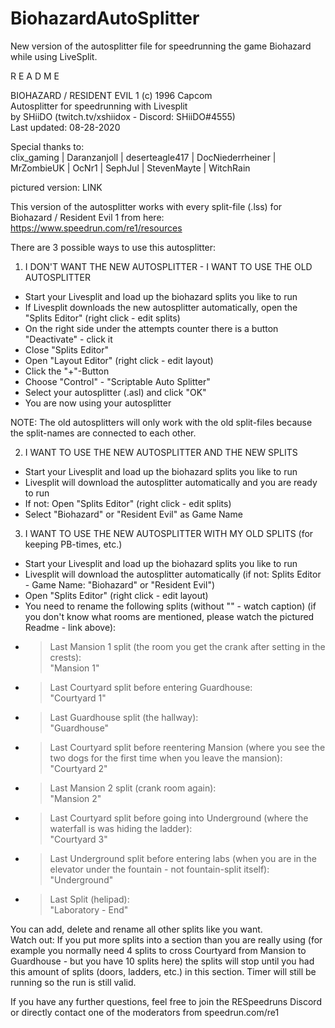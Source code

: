 # BiohazardAutoSplitter
New version of the autosplitter file for speedrunning the game Biohazard while using LiveSplit.

R E A D M E

BIOHAZARD / RESIDENT EVIL 1 (c) 1996 Capcom<br>
Autosplitter for speedrunning with Livesplit<br>
by SHiiDO (twitch.tv/xshiidox - Discord: SHiiDO#4555)<br>
Last updated: 08-28-2020<br>

Special thanks to:<br>
clix_gaming | Daranzanjoll | deserteagle417 | DocNiederrheiner | MrZombieUK | OcNr1 | SephJul | StevenMayte | WitchRain

pictured version: LINK

This version of the autosplitter works with every split-file (.lss) for Biohazard / Resident Evil 1 from here: https://www.speedrun.com/re1/resources

There are 3 possible ways to use this autosplitter:

1. I DON'T WANT THE NEW AUTOSPLITTER - I WANT TO USE THE OLD AUTOSPLITTER
- Start your Livesplit and load up the biohazard splits you like to run
- If Livesplit downloads the new autosplitter automatically, open the "Splits Editor" (right click - edit splits)
- On the right side under the attempts counter there is a button "Deactivate" - click it
- Close "Splits Editor"
- Open "Layout Editor" (right click - edit layout)
- Click the "+"-Button
- Choose "Control" - "Scriptable Auto Splitter"
- Select your autosplitter (.asl) and click "OK"
- You are now using your autosplitter

NOTE: The old autosplitters will only work with the old split-files because the split-names are connected to each other.

2. I WANT TO USE THE NEW AUTOSPLITTER AND THE NEW SPLITS
- Start your Livesplit and load up the biohazard splits you like to run
- Livesplit will download the autosplitter automatically and you are ready to run
- If not: Open "Splits Editor" (right click - edit splits)
- Select "Biohazard" or "Resident Evil" as Game Name

3. I WANT TO USE THE NEW AUTOSPLITTER WITH MY OLD SPLITS (for keeping PB-times, etc.)
- Start your Livesplit and load up the biohazard splits you like to run
- Livesplit will download the autosplitter automatically (if not: Splits Editor - Game Name: "Biohazard" or "Resident Evil")
- Open "Splits Editor" (right click - edit layout)
- You need to rename the following splits (without "" - watch caption) (if you don't know what rooms are mentioned, please watch the pictured Readme - link above):
- > Last Mansion 1 split (the room you get the crank after setting in the crests): <br>"Mansion 1"
- > Last Courtyard split before entering Guardhouse: <br>"Courtyard 1"
- > Last Guardhouse split (the hallway): <br>"Guardhouse"
- > Last Courtyard split before reentering Mansion (where you see the two dogs for the first time when you leave the mansion): <br>"Courtyard 2"
- > Last Mansion 2 split (crank room again): <br>"Mansion 2"
- > Last Courtyard split before going into Underground (where the waterfall is was hiding the ladder): <br>"Courtyard 3"
- > Last Underground split before entering labs (when you are in the elevator under the fountain - not fountain-split itself): <br>"Underground"
- > Last Split (helipad): <br>"Laboratory - End"

You can add, delete and rename all other splits like you want.<br>
Watch out: If you put more splits into a section than you are really using (for example you normally need 4 splits to cross Courtyard from Mansion to Guardhouse - but you have 10 splits here) the splits will stop until you had this amount of splits (doors, ladders, etc.) in this section. Timer will still be running so the run is still valid.

If you have any further questions, feel free to join the RESpeedruns Discord or directly contact one of the moderators from speedrun.com/re1
